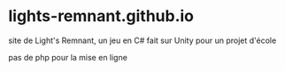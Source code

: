 # lights-remnant.github.io

site de Light's Remnant, un jeu en C# fait sur Unity pour un projet d'école

pas de php pour la mise en ligne
